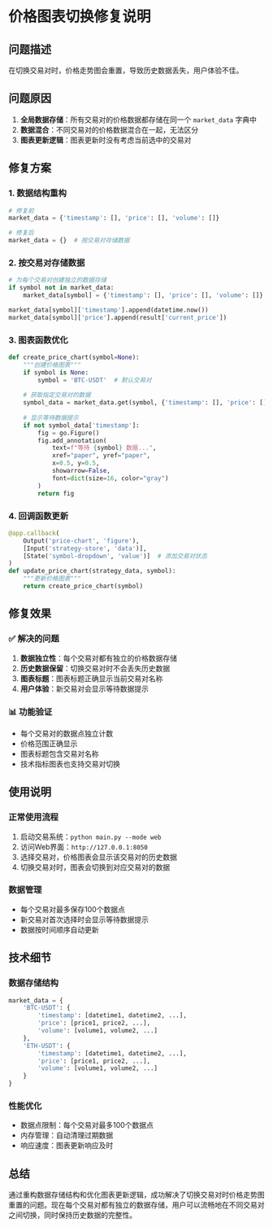 # 价格图表切换修复说明

## 问题描述
在切换交易对时，价格走势图会重置，导致历史数据丢失，用户体验不佳。

## 问题原因
1. **全局数据存储**：所有交易对的价格数据都存储在同一个 `market_data` 字典中
2. **数据混合**：不同交易对的价格数据混合在一起，无法区分
3. **图表更新逻辑**：图表更新时没有考虑当前选中的交易对

## 修复方案

### 1. 数据结构重构
```python
# 修复前
market_data = {'timestamp': [], 'price': [], 'volume': []}

# 修复后  
market_data = {}  # 按交易对存储数据
```

### 2. 按交易对存储数据
```python
# 为每个交易对创建独立的数据存储
if symbol not in market_data:
    market_data[symbol] = {'timestamp': [], 'price': [], 'volume': []}

market_data[symbol]['timestamp'].append(datetime.now())
market_data[symbol]['price'].append(result['current_price'])
```

### 3. 图表函数优化
```python
def create_price_chart(symbol=None):
    """创建价格图表"""
    if symbol is None:
        symbol = 'BTC-USDT'  # 默认交易对
    
    # 获取指定交易对的数据
    symbol_data = market_data.get(symbol, {'timestamp': [], 'price': [], 'volume': []})
    
    # 显示等待数据提示
    if not symbol_data['timestamp']:
        fig = go.Figure()
        fig.add_annotation(
            text=f"等待 {symbol} 数据...",
            xref="paper", yref="paper",
            x=0.5, y=0.5,
            showarrow=False,
            font=dict(size=16, color="gray")
        )
        return fig
```

### 4. 回调函数更新
```python
@app.callback(
    Output('price-chart', 'figure'),
    [Input('strategy-store', 'data')],
    [State('symbol-dropdown', 'value')]  # 添加交易对状态
)
def update_price_chart(strategy_data, symbol):
    """更新价格图表"""
    return create_price_chart(symbol)
```

## 修复效果

### ✅ 解决的问题
1. **数据独立性**：每个交易对都有独立的价格数据存储
2. **历史数据保留**：切换交易对时不会丢失历史数据
3. **图表标题**：图表标题正确显示当前交易对名称
4. **用户体验**：新交易对会显示等待数据提示

### 📊 功能验证
- 每个交易对的数据点独立计数
- 价格范围正确显示
- 图表标题包含交易对名称
- 技术指标图表也支持交易对切换

## 使用说明

### 正常使用流程
1. 启动交易系统：`python main.py --mode web`
2. 访问Web界面：`http://127.0.0.1:8050`
3. 选择交易对，价格图表会显示该交易对的历史数据
4. 切换交易对时，图表会切换到对应交易对的数据

### 数据管理
- 每个交易对最多保存100个数据点
- 新交易对首次选择时会显示等待数据提示
- 数据按时间顺序自动更新

## 技术细节

### 数据存储结构
```python
market_data = {
    'BTC-USDT': {
        'timestamp': [datetime1, datetime2, ...],
        'price': [price1, price2, ...],
        'volume': [volume1, volume2, ...]
    },
    'ETH-USDT': {
        'timestamp': [datetime1, datetime2, ...],
        'price': [price1, price2, ...],
        'volume': [volume1, volume2, ...]
    }
}
```

### 性能优化
- 数据点限制：每个交易对最多100个数据点
- 内存管理：自动清理过期数据
- 响应速度：图表更新响应及时

## 总结
通过重构数据存储结构和优化图表更新逻辑，成功解决了切换交易对时价格走势图重置的问题。现在每个交易对都有独立的数据存储，用户可以流畅地在不同交易对之间切换，同时保持历史数据的完整性。 
